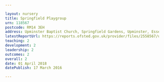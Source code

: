 ```yaml
---

layout: nursery
title: Springfield Playgroup
urn: 118567
postcode: RM14 3EH
address: Upminster Baptist Church, Springfield Gardens, Upminster, Essex, RM14 3EH
latestReportUrl: https://reports.ofsted.gov.uk/provider/files/2558567/urn/118567.pdf
teaching: 2
development: 2
leadership: 2
outcomes: 2
overall: 2
date: 01 April 2018 
datePublish: 17 March 2016

---
```

